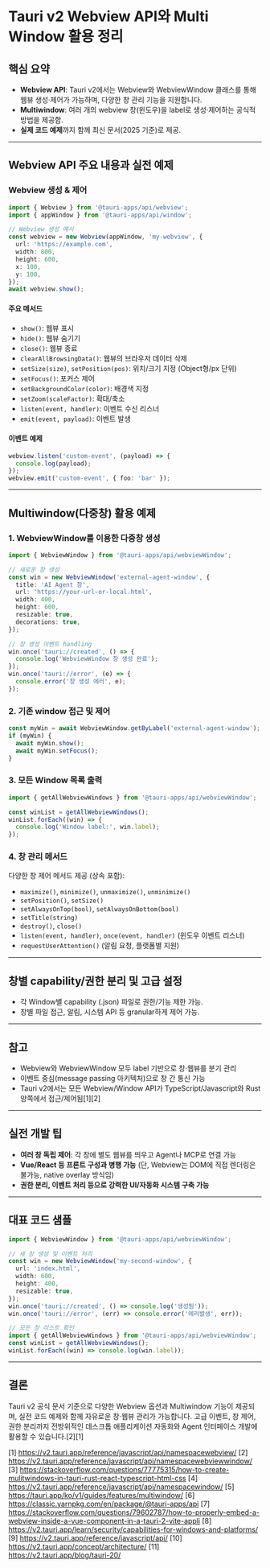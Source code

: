 # Tauri v2 Webview API와 Multi Window 활용 정리

## 핵심 요약

- **Webview API**: Tauri v2에서는 Webview와 WebviewWindow 클래스를 통해 웹뷰 생성·제어가 가능하며, 다양한 창 관리 기능을 지원합니다.
- **Multiwindow**: 여러 개의 webview 창(윈도우)을 label로 생성·제어하는 공식적 방법을 제공함.
- **실제 코드 예제**까지 함께 최신 문서(2025 기준)로 제공.

---

## Webview API 주요 내용과 실전 예제

### Webview 생성 & 제어

```typescript
import { Webview } from '@tauri-apps/api/webview';
import { appWindow } from '@tauri-apps/api/window';

// Webview 생성 예시
const webview = new Webview(appWindow, 'my-webview', {
  url: 'https://example.com',
  width: 800,
  height: 600,
  x: 100,
  y: 100,
});
await webview.show();
```

#### 주요 메서드

- `show()`: 웹뷰 표시
- `hide()`: 웹뷰 숨기기
- `close()`: 웹뷰 종료
- `clearAllBrowsingData()`: 웹뷰의 브라우저 데이터 삭제
- `setSize(size)`, `setPosition(pos)`: 위치/크기 지정 (Object형/px 단위)
- `setFocus()`: 포커스 제어
- `setBackgroundColor(color)`: 배경색 지정
- `setZoom(scaleFactor)`: 확대/축소
- `listen(event, handler)`: 이벤트 수신 리스너
- `emit(event, payload)`: 이벤트 발생

#### 이벤트 예제

```typescript
webview.listen('custom-event', (payload) => {
  console.log(payload);
});
webview.emit('custom-event', { foo: 'bar' });
```

---

## Multiwindow(다중창) 활용 예제

### 1. WebviewWindow를 이용한 다중창 생성

```typescript
import { WebviewWindow } from '@tauri-apps/api/webviewWindow';

// 새로운 창 생성
const win = new WebviewWindow('external-agent-window', {
  title: 'AI Agent 창',
  url: 'https://your-url-or-local.html',
  width: 400,
  height: 600,
  resizable: true,
  decorations: true,
});

// 창 생성 이벤트 handling
win.once('tauri://created', () => {
  console.log('WebviewWindow 창 생성 완료');
});
win.once('tauri://error', (e) => {
  console.error('창 생성 에러', e);
});
```

### 2. 기존 window 접근 및 제어

```typescript
const myWin = await WebviewWindow.getByLabel('external-agent-window');
if (myWin) {
  await myWin.show();
  await myWin.setFocus();
}
```

### 3. 모든 Window 목록 출력

```typescript
import { getAllWebviewWindows } from '@tauri-apps/api/webviewWindow';

const winList = getAllWebviewWindows();
winList.forEach((win) => {
  console.log('Window label:', win.label);
});
```

### 4. 창 관리 메서드

다양한 창 제어 메서드 제공 (상속 포함):

- `maximize()`, `minimize()`, `unmaximize()`, `unminimize()`
- `setPosition()`, `setSize()`
- `setAlwaysOnTop(bool)`, `setAlwaysOnBottom(bool)`
- `setTitle(string)`
- `destroy()`, `close()`
- `listen(event, handler)`, `once(event, handler)` (윈도우 이벤트 리스너)
- `requestUserAttention()` (알림 요청, 플랫폼별 지원)

---

## 창별 capability/권한 분리 및 고급 설정

- 각 Window별 capability (.json) 파일로 권한/기능 제한 가능.
- 창별 파일 접근, 알림, 시스템 API 등 granular하게 제어 가능.

---

## 참고

- Webview와 WebviewWindow 모두 label 기반으로 창·웹뷰를 분기 관리
- 이벤트 중심(message passing 아키텍처)으로 창 간 통신 가능
- Tauri v2에서는 모든 Webview/Window API가 TypeScript/Javascript와 Rust 양쪽에서 접근/제어됨[1][2]

---

## 실전 개발 팁

- **여러 창 독립 제어**: 각 창에 별도 웹뷰를 띄우고 Agent나 MCP로 연결 가능
- **Vue/React 등 프론트 구성과 병행 가능** (단, Webview는 DOM에 직접 렌더링은 불가능, native overlay 방식임)
- **권한 분리, 이벤트 처리 등으로 강력한 UI/자동화 시스템 구축 가능**

---

## 대표 코드 샘플

```typescript
import { WebviewWindow } from '@tauri-apps/api/webviewWindow';

// 새 창 생성 및 이벤트 처리
const win = new WebviewWindow('my-second-window', {
  url: 'index.html',
  width: 600,
  height: 400,
  resizable: true,
});
win.once('tauri://created', () => console.log('생성됨'));
win.once('tauri://error', (err) => console.error('에러발생', err));

// 모든 창 리스트 확인
import { getAllWebviewWindows } from '@tauri-apps/api/webviewWindow';
const winList = getAllWebviewWindows();
winList.forEach((win) => console.log(win.label));
```

---

## 결론

Tauri v2 공식 문서 기준으로 다양한 Webview 옵션과 Multiwindow 기능이 제공되며, 실전 코드 예제와 함께 자유로운 창·웹뷰 관리가 가능합니다. 고급 이벤트, 창 제어, 권한 분리까지 전방위적인 데스크톱 애플리케이션 자동화와 Agent 인터페이스 개발에 활용할 수 있습니다.[2][1]

[1] https://v2.tauri.app/reference/javascript/api/namespacewebview/
[2] https://v2.tauri.app/reference/javascript/api/namespacewebviewwindow/
[3] https://stackoverflow.com/questions/77775315/how-to-create-mulitwindows-in-tauri-rust-react-typescript-html-css
[4] https://v2.tauri.app/reference/javascript/api/namespacewindow/
[5] https://tauri.app/ko/v1/guides/features/multiwindow/
[6] https://classic.yarnpkg.com/en/package/@tauri-apps/api
[7] https://stackoverflow.com/questions/79602787/how-to-properly-embed-a-webview-inside-a-vue-component-in-a-tauri-2-vite-appli
[8] https://v2.tauri.app/learn/security/capabilities-for-windows-and-platforms/
[9] https://v2.tauri.app/reference/javascript/api/
[10] https://v2.tauri.app/concept/architecture/
[11] https://v2.tauri.app/blog/tauri-20/
